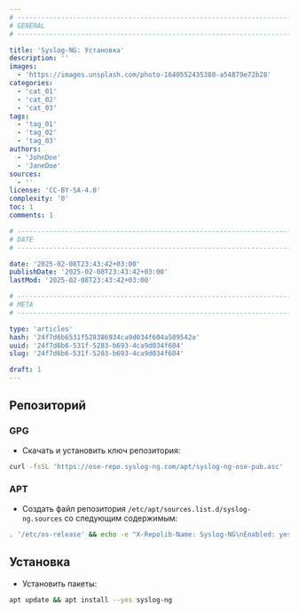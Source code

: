 ```yaml
---
# -------------------------------------------------------------------------------------------------------------------- #
# GENERAL
# -------------------------------------------------------------------------------------------------------------------- #

title: 'Syslog-NG: Установка'
description: ''
images:
  - 'https://images.unsplash.com/photo-1640552435388-a54879e72b28'
categories:
  - 'cat_01'
  - 'cat_02'
  - 'cat_03'
tags:
  - 'tag_01'
  - 'tag_02'
  - 'tag_03'
authors:
  - 'JohnDoe'
  - 'JaneDoe'
sources:
  - ''
license: 'CC-BY-SA-4.0'
complexity: '0'
toc: 1
comments: 1

# -------------------------------------------------------------------------------------------------------------------- #
# DATE
# -------------------------------------------------------------------------------------------------------------------- #

date: '2025-02-08T23:43:42+03:00'
publishDate: '2025-02-08T23:43:42+03:00'
lastMod: '2025-02-08T23:43:42+03:00'

# -------------------------------------------------------------------------------------------------------------------- #
# META
# -------------------------------------------------------------------------------------------------------------------- #

type: 'articles'
hash: '24f7d6b6531f528386934ca9d034f604a509542a'
uuid: '24f7d6b6-531f-5283-b693-4ca9d034f604'
slug: '24f7d6b6-531f-5283-b693-4ca9d034f604'

draft: 1
---
```




<!--more-->

## Репозиторий

### GPG

- Скачать и установить ключ репозитория:

```bash
curl -fsSL 'https://ose-repo.syslog-ng.com/apt/syslog-ng-ose-pub.asc' | gpg --dearmor -o '/etc/apt/keyrings/syslog-ng.gpg'
```

### APT

- Создать файл репозитория `/etc/apt/sources.list.d/syslog-ng.sources` со следующим содержимым:

```bash
. '/etc/os-release' && echo -e "X-Repolib-Name: Syslog-NG\nEnabled: yes\nTypes: deb\nURIs: https://ose-repo.syslog-ng.com/apt\nSuites: stable\nComponents: ${ID}-${VERSION_CODENAME}\nArchitectures: $( dpkg --print-architecture )\nSigned-By: /etc/apt/keyrings/syslog-ng.gpg\n" | tee '/etc/apt/sources.list.d/syslog-ng.sources'
```

## Установка

- Установить пакеты:

```bash
apt update && apt install --yes syslog-ng
```
